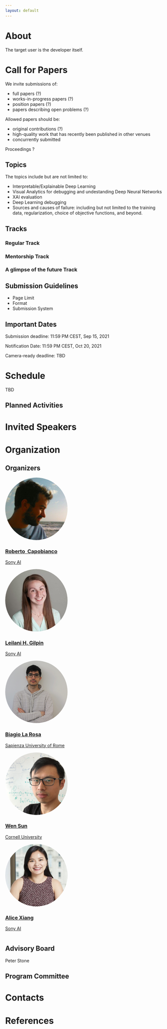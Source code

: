 ```yaml
---
layout: default
---
```


# About


The target user is the developer itself.

# Call for Papers
We invite submissions of:
- full papers (?)
- works-in-progress papers (?)
- position papers (?)
- papers describing open problems (?)

Allowed papers should be:
- original contributions (?)
- high-quality work that has recently been published in other venues
- concurrently submitted

Proceedings ?
## Topics
The topics include but are not limited to:
- Interpretable/Explainable Deep Learning
- Visual Analytics for debugging and undestanding Deep Neural Networks
- XAI evaluation
- Deep Learning debugging
- Sources and causes of failure: including but not limited to the training data, regularization, choice of objective functions, and beyond. 

## Tracks

### Regular Track

### Mentorship Track

### A glimpse of the future Track

## Submission Guidelines
 - Page Limit
 - Format
 - Submission System

## Important Dates

Submission deadline: 11:59 PM CEST, Sep 15, 2021

Notification Date:  11:59 PM CEST, Oct 20, 2021

Camera-ready deadline: TBD
# Schedule
TBD

## Planned Activities

# Invited Speakers

# Organization

## Organizers

<div class="row">
  <div class="column">
    <div>
      <a href="http://robertocapobianco.com/">  
      <img src="images/roberto.jpg" alt="Capobianco" style="border-radius: 50%;  width:200px;
  height:200px;
  object-fit:cover;">
      <div class="container">
        <h3>Roberto&nbsp;&nbsp;Capobianco</h3>
        <p class="title">Sony AI</p>
      </div>
      </a>
    </div>
  </div>

  <div class="column">
    <div>
    <a href="http://people.csail.mit.edu/lgilpin/">
      <img src="images/leilani.jpg" alt="Gilpin" style="border-radius: 50%;width:200px;
  height:200px;
  object-fit:cover;">
      <div class="container">
        <h3>Leilani H. Gilpin</h3>
        <p class="title">Sony AI</p>
      </div>
    </a>
    </div>
  </div>

  <div class="column">
    <div>
      <a href="https://biagiomattialarosa.github.io/">
      <img src="images/biagio.jpg" alt="La Rosa" style="border-radius: 50%;width:200px;
  height:200px;
  object-fit:cover;">
      <div class="container">
        <h3>Biagio La Rosa</h3>
        <p class="title">Sapienza University of Rome</p>
      </div>
      </a>
    </div>
  </div>
</div>

<div class="row">


  <div class="column">
    <div>
    <a href="https://wensun.github.io/">
      <img src="images/wensun.png" alt="Gilpin" style="border-radius: 50%;width:200px;
  height:200px;
  object-fit:cover;">
      <div class="container">
        <h3>Wen Sun</h3>
        <p class="title">Cornell University</p>
      </div>
    </a>
    </div>
  </div>

  <div class="column">
    <div>
      <a href="https://www.linkedin.com/in/alice-xiang-3832aa18/">
      <img src="images/alice.jpg" alt="Xiang" style="border-radius: 50%;width:200px;
  height:200px;
  object-fit:cover;">
      <div class="container">
        <h3>Alice Xiang</h3>
        <p class="title">Sony AI</p>
      </div>
      </a>
    </div>
  </div>
</div>

## Advisory Board
Peter Stone
## Program Committee

# Contacts

# References
